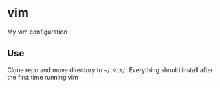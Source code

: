 # vim
My vim configuration

## Use
Clone repo and move directory to `~/.vim/`.
Everything should install after the first time running vim

